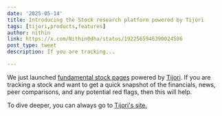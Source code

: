 ```yaml
---
date: '2025-05-14'
title: Introducing the Stock research platform powered by Tijori
tags: [tijori,products,features]
author: nithin
link: https://x.com/Nithin0dha/status/1922565946390024506
post_type: tweet
description: If you are tracking...

---
```


We just launched [fundamental stock pages](https://zerodha.com/markets/stocks/) powered by [Tijori](https://x.com/Tijori1). If you are tracking a stock and want to get a quick snapshot of the financials, news, peer comparisons, and any potential red flags, then this will help. 

To dive deeper, you can always go to [Tijori's site.](https://www.tijorifinance.com/?r=n)
